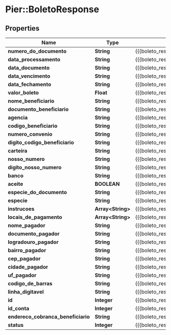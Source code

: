 # Pier::BoletoResponse

## Properties
Name | Type | Description | Notes
------------ | ------------- | ------------- | -------------
**numero_do_documento** | **String** | {{{boleto_response_numero_do_documento_value}}} | [optional] 
**data_processamento** | **String** | {{{boleto_response_data_processamento_value}}} | [optional] 
**data_documento** | **String** | {{{boleto_response_data_documento_value}}} | [optional] 
**data_vencimento** | **String** | {{{boleto_response_data_vencimento_value}}} | [optional] 
**data_fechamento** | **String** | {{{boleto_response_data_fechamento_value}}} | [optional] 
**valor_boleto** | **Float** | {{{boleto_response_valor_boleto_value}}} | [optional] 
**nome_beneficiario** | **String** | {{{boleto_response_nome_beneficiario_value}}} | [optional] 
**documento_beneficiario** | **String** | {{{boleto_response_documento_beneficiario_value}}} | [optional] 
**agencia** | **String** | {{{boleto_response_agencia_value}}} | [optional] 
**codigo_beneficiario** | **String** | {{{boleto_response_codigo_beneficiario_value}}} | [optional] 
**numero_convenio** | **String** | {{{boleto_response_numero_convenio_value}}} | [optional] 
**digito_codigo_beneficiario** | **String** | {{{boleto_response_digito_codigo_beneficiario_value}}} | [optional] 
**carteira** | **String** | {{{boleto_response_carteira_value}}} | [optional] 
**nosso_numero** | **String** | {{{boleto_response_nosso_numero_value}}} | [optional] 
**digito_nosso_numero** | **String** | {{{boleto_response_digito_nosso_numero_value}}} | [optional] 
**banco** | **String** | {{{boleto_response_banco_value}}} | [optional] 
**aceite** | **BOOLEAN** | {{{boleto_response_aceite_value}}} | [optional] 
**especie_do_documento** | **String** | {{{boleto_response_especie_do_documento_value}}} | [optional] 
**especie** | **String** | {{{boleto_response_especie_value}}} | [optional] 
**instrucoes** | **Array&lt;String&gt;** | {{{boleto_response_instrucoes_value}}} | [optional] 
**locais_de_pagamento** | **Array&lt;String&gt;** | {{{boleto_response_locais_de_pagamento_value}}} | [optional] 
**nome_pagador** | **String** | {{{boleto_response_nome_pagador_value}}} | [optional] 
**documento_pagador** | **String** | {{{boleto_response_documento_pagador_value}}} | [optional] 
**logradouro_pagador** | **String** | {{{boleto_response_logradouro_pagador_value}}} | [optional] 
**bairro_pagador** | **String** | {{{boleto_response_bairro_pagador_value}}} | [optional] 
**cep_pagador** | **String** | {{{boleto_response_cep_pagador_value}}} | [optional] 
**cidade_pagador** | **String** | {{{boleto_response_cidade_pagador_value}}} | [optional] 
**uf_pagador** | **String** | {{{boleto_response_uf_pagador_value}}} | [optional] 
**codigo_de_barras** | **String** | {{{boleto_response_codigo_de_barras_value}}} | [optional] 
**linha_digitavel** | **String** | {{{boleto_response_linha_digitavel_value}}} | [optional] 
**id** | **Integer** | {{{boleto_response_id_value}}} | [optional] 
**id_conta** | **Integer** | {{{boleto_response_id_conta_value}}} | [optional] 
**endereco_cobranca_beneficiario** | **String** | {{{boleto_response_endereco_cobranca_beneficiario_value}}} | [optional] 
**status** | **Integer** | {{{boleto_response_status_value}}} | [optional] 



